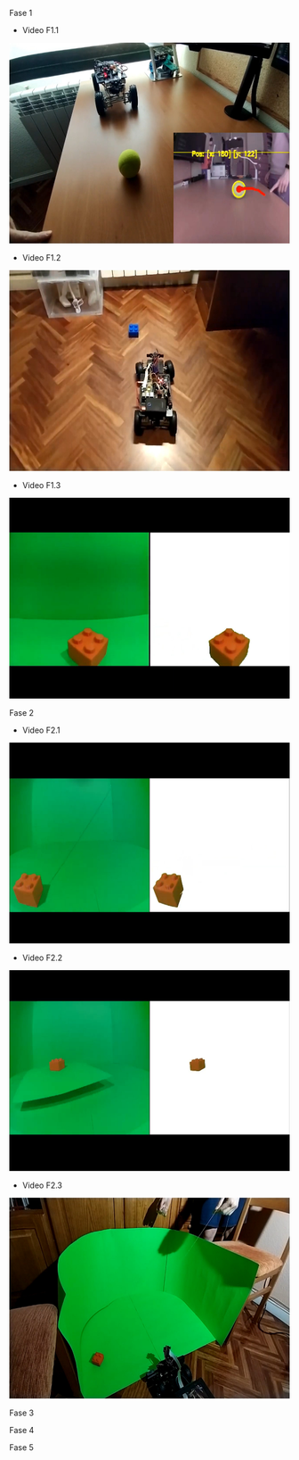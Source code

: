 Fase 1

  - Video F1.1


<a href="https://youtu.be/8XBuYrMOcsg">
<img src="https://raw.githubusercontent.com/javilonso/TFG-2021-CocheRobot/main/img/thumbnail%20_videoF1.1.jpeg?token=AHUDV4Z4BELBPOJR3CM4QOTAZSBES" data-canonical-src="" width="640" height="360" />
</a>
  
  - Video F1.2

<img src="https://raw.githubusercontent.com/javilonso/TFG-2021-CocheRobot/main/img/thumbnail%20_videoF1.2.jpeg?token=AHUDV46LWC2TJIAN2G46UWLAZSE3W" data-canonical-src="https://youtu.be/5gIka_E5veU" width="640" height="360" />
  
  - Video F1.3

<img src="https://raw.githubusercontent.com/javilonso/TFG-2021-CocheRobot/main/img/thumbnail%20_videoF1.3.jpeg?token=AHUDV46KOTJRPVUGKT2EFXDAZSE46" data-canonical-src="https://youtu.be/YZJiKQHk4ok" width="640" height="360" />

Fase 2

  - Video F2.1

<img src="https://raw.githubusercontent.com/javilonso/TFG-2021-CocheRobot/main/img/thumbnail%20_videoF2.1.jpeg?token=AHUDV425D3MCGHRFA5UAZ3TAZSFII" data-canonical-src="https://youtu.be/zjQyjXJ_OiE" width="640" height="360" />

  - Video F2.2

<img src="https://raw.githubusercontent.com/javilonso/TFG-2021-CocheRobot/main/img/thumbnail%20_videoF2.2.jpeg?token=AHUDV42KV7I6K4LOZ345633AZSE7C" data-canonical-src="https://youtu.be/cM6metp74ck" width="640" height="360" />

  - Video F2.3

<img src="https://raw.githubusercontent.com/javilonso/TFG-2021-CocheRobot/main/img/thumbnail%20_videoF2.3.jpeg?token=AHUDV4ZRTSM4WR3MF7FVDILAZSRO4" data-canonical-src="https://youtu.be/6f8W6V81IDs" width="640" height="360" />



Fase 3


Fase 4


Fase 5


